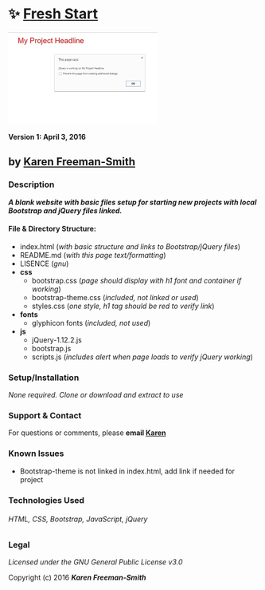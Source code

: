 # :sparkles: [Fresh Start](http://karenfreemansmith.github.io/freshstart)
![project screenshot](/img/screenshot.jpg)

__Version 1: April 3, 2016__
## by [Karen Freeman-Smith](http://karenfreemansmith.github.io)

### Description
__*A blank website with basic files setup for starting new projects with local Bootstrap and jQuery files linked.*__
#### File & Directory Structure:
* index.html (*with basic structure and links to Bootstrap/jQuery files*)
* README.md (*with this page text/formatting*)
* LISENCE (*gnu*)
* __css__
  * bootstrap.css (*page should display with h1 font and container if working*)
  * bootstrap-theme.css (*included, not linked or used*)
  * styles.css (*one style, h1 tag should be red to verify link*)
* __fonts__
  * glyphicon fonts (*included, not used*)
* __js__
  * jQuery-1.12.2.js
  * bootstrap.js
  * scripts.js (*includes alert when page loads to verify jQuery working*)

### Setup/Installation
*None required. Clone or download and extract to use*

### Support & Contact
For questions or comments, please __email [Karen](karenfreemansmith@gmail.com)__

### Known Issues
* Bootstrap-theme is not linked in index.html, add link if needed for project

### Technologies Used
###### HTML, CSS, Bootstrap, JavaScript, jQuery

### Legal
*Licensed under the GNU General Public License v3.0*

Copyright (c) 2016 **_Karen Freeman-Smith_**
